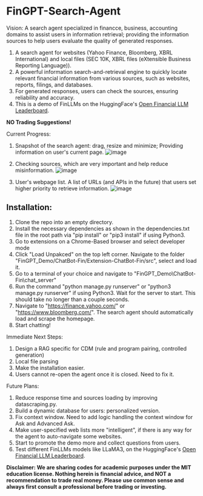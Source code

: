 # FinGPT-Search-Agent

Vision: A search agent specialized in financce, business, accounting domains to assist users in information retrieval; providing the information sources to help users evaluate the quality of generated responses.

1. A search agent for websites (Yahoo Finance, Bloomberg, XBRL International) and local files (SEC 10K, XBRL files (eXtensible Business Reporting Language)).
2. A powerful information search-and-retrieval engine to quickly locate relevant financial information from various sources, such as websites, reports, filings, and databases.
3. For generated responses, users can check the sources, ensuring reliability and accuracy.
4. This is a demo of FinLLMs on the HuggingFace's [Open Financial LLM Leaderboard](https://huggingface.co/spaces/TheFinAI/Open-Financial-LLM-Leaderboard).

**NO Trading Suggestions!**

Current Progress:

1. Snapshot of the search agent: drag, resize and minimize; Providing information on user's current page.
   ![image](https://github.com/YangletLiu/FinLLM-Search-Agent/blob/main/figures/snapshot.png)

2. Checking sources, which are very important and help reduce misinformation.
   ![image](https://github.com/YangletLiu/FinGPT-Search-Agent/blob/main/figures/sources.png)

3. User's webpage list. A list of URLs (and APIs in the future) that users set higher priority to retrieve information.
   ![image](https://github.com/YangletLiu/FinGPT-Search-Agent/blob/main/figures/user_preferred.png)


## Installation:

1. Clone the repo into an empty directory.
2. Install the necessary dependencies as shown in the dependencies.txt file in the root path via "pip install" or "pip3 install" if using Python3.
3. Go to extensions on a Chrome-Based browser and select developer mode
4. Click "Load Unpakced" on the top left corner. Navigate to the folder "FinGPT_Demo/ChatBot-Fin/Extension-ChatBot-Fin/src", select and load it.
5. Go to a terminal of your choice and navigate to "FinGPT_Demo\ChatBot-Fin\chat_server"
6. Run the command "python manage.py runserver"  or "python3 manage.py runserver" if using Python3. Wait for the server to start. This should take no longer than a couple seconds.
7. Navigate to "https://finance.yahoo.com/" or "https://www.bloomberg.com/". The search agent should automatically load and scrape the homepage.
8. Start chatting!

Immediate Next Steps:
1. Design a RAG specific for CDM (rule and program pairing, controlled generation)
2. Local file parsing
3. Make the installation easier.
4. Users cannot re-open the agent once it is closed. Need to fix it.


Future Plans:
1. Reduce response time and sources loading by improving datascraping.py.
2. Build a dynamic database for users: personalized version.
3. Fix context window. Need to add logic handling the context window for Ask and Advanced Ask.
4. Make user-specified web lists more "intelligent", if there is any way for the agent to auto-navigate some websites.
5. Start to promote the demo more and collect questions from users.
6. Test different FinLLMs models like LLaMA3, on the HuggingFace's [Open Financial LLM Leaderboard](https://huggingface.co/spaces/TheFinAI/Open-Financial-LLM-Leaderboard).


**Disclaimer: We are sharing codes for academic purposes under the MIT education license. Nothing herein is financial advice, and NOT a recommendation to trade real money. Please use common sense and always first consult a professional before trading or investing.**
